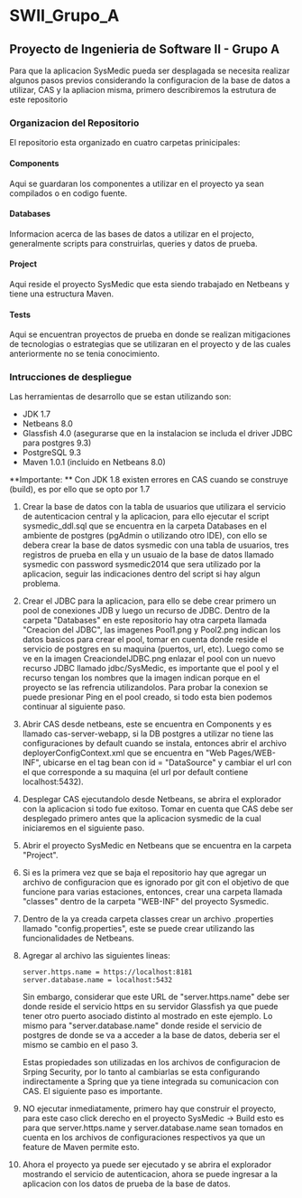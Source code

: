 SWII_Grupo_A
====================

Proyecto de Ingenieria de Software II - Grupo A
---------------------

Para que la aplicacion SysMedic pueda ser desplagada se
necesita realizar algunos pasos previos considerando la 
configuracion de la base de datos a utilizar, CAS y la 
apliacion misma, primero describiremos la estrutura de 
este repositorio

### Organizacion del Repositorio

El repositorio esta organizado en cuatro carpetas prinicipales:

#### Components

Aqui se guardaran los componentes a utilizar en el proyecto ya sean 
compilados o en codigo fuente.

#### Databases

Informacion acerca de las bases de datos a utilizar en el projecto, 
generalmente scripts para construirlas, queries y datos de prueba.

#### Project

Aqui reside el proyecto SysMedic que esta siendo trabajado en Netbeans
y tiene una estructura Maven.

#### Tests

Aqui se encuentran proyectos de prueba en donde se realizan mitigaciones 
de tecnologias o estrategias que se utilizaran en el proyecto y de las cuales
anteriormente no se tenia conocimiento.

### Intrucciones de despliegue

Las herramientas de desarrollo que se estan utilizando son:

-	JDK 1.7
-	Netbeans 8.0
-	Glassfish 4.0 (asegurarse que en la instalacion se includa el driver JDBC para postgres 9.3)
- 	PostgreSQL 9.3
- 	Maven 1.0.1 (incluido en Netbeans 8.0)

**Importante: ** 	Con JDK 1.8 existen errores en CAS cuando se construye (build),
					es por ello que se opto por 1.7
					
1. 	Crear la base de datos con la tabla de usuarios que utilizara el servicio de
	autenticacion central y la aplicacion, para ello ejecutar el script
	sysmedic_ddl.sql que se encuentra en la carpeta Databases en el ambiente
	de postgres (pgAdmin o utilizando otro IDE), con ello se debera 
	crear la base de datos sysmedic con una tabla de usuarios, tres registros
	de prueba en ella y un usuaio de la base de datos llamado sysmedic con
	password sysmedic2014 que sera utilizado por la aplicacion, seguir las indicaciones 
	dentro del script si hay algun problema.
	
2. 	Crear el JDBC para la aplicacion, para ello se debe crear primero un 
	pool de conexiones JDB y luego un recurso de JDBC. Dentro de la carpeta 
	"Databases" en este repositorio hay otra carpeta llamada "Creacion del JDBC", las imagenes
	Pool1.png y Pool2.png indican los datos basicos para crear el pool, tomar en cuenta
	donde reside el servicio de postgres en su maquina (puertos, url, etc). 
	Luego como se ve en la imagen CreaciondelJDBC.png enlazar el pool con un nuevo 
	recurso JDBC llamado jdbc/SysMedic, es importante que el pool y el recurso
	tengan los nombres que la imagen indican porque en el proyecto se las refrencia
	utilizandolos. Para probar la conexion se puede presionar Ping en el pool
	creado, si todo esta bien podemos continuar al siguiente paso.
	
3. 	Abrir CAS desde netbeans, este se encuentra en Components y es llamado 
	cas-server-webapp, si la DB postgres a utilizar no tiene las configuraciones
	by default cuando se instala, entonces abrir el archivo deployerConfigContext.xml
	que se encuentra en "Web Pages/WEB-INF", ubicarse en el tag bean con 
	id = "DataSource" y cambiar el url con el que corresponde a su maquina (el url por default contiene localhost:5432).
	
4.	Desplegar CAS ejecutandolo desde Netbeans, se abrira el explorador con la 
	aplicacion si todo fue exitoso. Tomar en cuenta que CAS debe ser desplegado 
	primero antes que la aplicacion sysmedic de la cual iniciaremos en el siguiente
	paso.
	
5.	Abrir el proyecto SysMedic en Netbeans que se encuentra en la carpeta "Project".

6. 	Si es la primera vez que se baja el repositorio hay que agregar un archivo de 
	configuracion que es ignorado por git con el objetivo de que funcione para 
	varias estaciones, entonces, crear una carpeta llamada "classes" dentro de la carpeta
	"WEB-INF" del proyecto Sysmedic. 
	
7.	Dentro de la ya creada carpeta classes crear un archivo .properties llamado
	"config.properties", este se puede crear utilizando las funcionalidades de Netbeans.
	
8.	Agregar al archivo las siguientes lineas:

		server.https.name = https://localhost:8181
		server.database.name = localhost:5432

	Sin embargo, considerar que este URL de  "server.https.name" debe ser donde reside el servicio https
	en su servidor Glassfish ya que puede tener otro puerto asociado distinto al
	mostrado en este ejemplo. Lo mismo para "server.database.name" donde reside el servicio
	de postgres de donde se va a acceder a la base de datos, deberia ser el mismo se cambio en el paso 3.
	
	Estas propiedades son utilizadas en los archivos de configuracion de Srping Security, por lo tanto al
	cambiarlas se esta configurando indirectamente a Spring que ya tiene integrada su comunicacion con CAS.
	El siguiente paso es importante.
	
9. 	NO ejecutar inmediatamente, primero hay que construir el proyecto, para este caso 
 	click derecho en el proyecto SysMedic -> Build	esto es para que server.https.name y 
	server.database.name sean tomados en cuenta en los archivos de 
	configuraciones respectivos ya que un feature de Maven permite esto.
	
10.	Ahora el proyecto ya puede ser ejecutado y se abrira el explorador mostrando
	el servicio de autenticacion, ahora se puede ingresar a la aplicacion
	con los datos de prueba de la base de datos.
			
	


					
					
					
					
					
					
